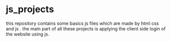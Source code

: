 # js_projects
this repository contains some basics js files which are made by html css and js .
the main part of all these projects is applying the client side login of the website using js.
